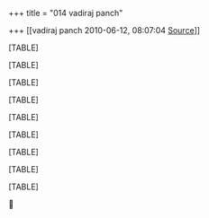 +++
title = "014 vadiraj panch"

+++
[[vadiraj panch	2010-06-12, 08:07:04 [Source](https://groups.google.com/g/bvparishat/c/pXMVPgYvCuM)]]



[TABLE]

[TABLE]

[TABLE]

[TABLE]

[TABLE]

[TABLE]

[TABLE]

[TABLE]

[TABLE]



